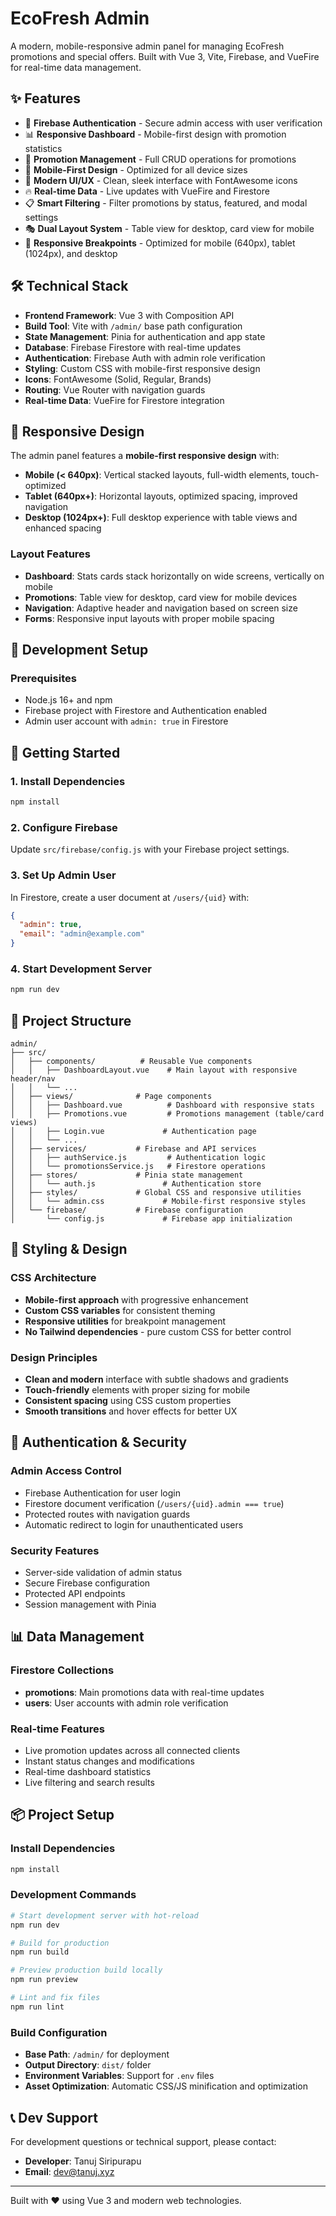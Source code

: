 # EcoFresh Admin

A modern, mobile-responsive admin panel for managing EcoFresh promotions and special offers. Built with Vue 3, Vite, Firebase, and VueFire for real-time data management.

## ✨ Features

- 🔐 **Firebase Authentication** - Secure admin access with user verification
- 📊 **Responsive Dashboard** - Mobile-first design with promotion statistics
- 🎯 **Promotion Management** - Full CRUD operations for promotions
- 📱 **Mobile-First Design** - Optimized for all device sizes
- 🎨 **Modern UI/UX** - Clean, sleek interface with FontAwesome icons
- 🔥 **Real-time Data** - Live updates with VueFire and Firestore
- 📋 **Smart Filtering** - Filter promotions by status, featured, and modal settings
- 🎭 **Dual Layout System** - Table view for desktop, card view for mobile
- 🌈 **Responsive Breakpoints** - Optimized for mobile (640px), tablet (1024px), and desktop

## 🛠️ Technical Stack

- **Frontend Framework**: Vue 3 with Composition API
- **Build Tool**: Vite with `/admin/` base path configuration
- **State Management**: Pinia for authentication and app state
- **Database**: Firebase Firestore with real-time updates
- **Authentication**: Firebase Auth with admin role verification
- **Styling**: Custom CSS with mobile-first responsive design
- **Icons**: FontAwesome (Solid, Regular, Brands)
- **Routing**: Vue Router with navigation guards
- **Real-time Data**: VueFire for Firestore integration

## 📱 Responsive Design

The admin panel features a **mobile-first responsive design** with:

- **Mobile (< 640px)**: Vertical stacked layouts, full-width elements, touch-optimized
- **Tablet (640px+)**: Horizontal layouts, optimized spacing, improved navigation
- **Desktop (1024px+)**: Full desktop experience with table views and enhanced spacing

### Layout Features

- **Dashboard**: Stats cards stack horizontally on wide screens, vertically on mobile
- **Promotions**: Table view for desktop, card view for mobile devices
- **Navigation**: Adaptive header and navigation based on screen size
- **Forms**: Responsive input layouts with proper mobile spacing

## 🔧 Development Setup

### Prerequisites

- Node.js 16+ and npm
- Firebase project with Firestore and Authentication enabled
- Admin user account with `admin: true` in Firestore

## 🚀 Getting Started

### 1. Install Dependencies

```sh
npm install
```

### 2. Configure Firebase

Update `src/firebase/config.js` with your Firebase project settings.

### 3. Set Up Admin User

In Firestore, create a user document at `/users/{uid}` with:

```json
{
  "admin": true,
  "email": "admin@example.com"
}
```

### 4. Start Development Server

```sh
npm run dev
```

## 📁 Project Structure

```
admin/
├── src/
│   ├── components/          # Reusable Vue components
│   │   ├── DashboardLayout.vue    # Main layout with responsive header/nav
│   │   └── ...
│   ├── views/              # Page components
│   │   ├── Dashboard.vue          # Dashboard with responsive stats
│   │   ├── Promotions.vue         # Promotions management (table/card views)
│   │   ├── Login.vue             # Authentication page
│   │   └── ...
│   ├── services/           # Firebase and API services
│   │   ├── authService.js         # Authentication logic
│   │   └── promotionsService.js   # Firestore operations
│   ├── stores/             # Pinia state management
│   │   └── auth.js               # Authentication store
│   ├── styles/             # Global CSS and responsive utilities
│   │   └── admin.css             # Mobile-first responsive styles
│   └── firebase/           # Firebase configuration
│       └── config.js             # Firebase app initialization
```

## 🎨 Styling & Design

### CSS Architecture

- **Mobile-first approach** with progressive enhancement
- **Custom CSS variables** for consistent theming
- **Responsive utilities** for breakpoint management
- **No Tailwind dependencies** - pure custom CSS for better control

### Design Principles

- **Clean and modern** interface with subtle shadows and gradients
- **Touch-friendly** elements with proper sizing for mobile
- **Consistent spacing** using CSS custom properties
- **Smooth transitions** and hover effects for better UX

## 🔐 Authentication & Security

### Admin Access Control

- Firebase Authentication for user login
- Firestore document verification (`/users/{uid}.admin === true`)
- Protected routes with navigation guards
- Automatic redirect to login for unauthenticated users

### Security Features

- Server-side validation of admin status
- Secure Firebase configuration
- Protected API endpoints
- Session management with Pinia

## 📊 Data Management

### Firestore Collections

- **promotions**: Main promotions data with real-time updates
- **users**: User accounts with admin role verification

### Real-time Features

- Live promotion updates across all connected clients
- Instant status changes and modifications
- Real-time dashboard statistics
- Live filtering and search results

## 📦 Project Setup

### Install Dependencies

```sh
npm install
```

### Development Commands

```sh
# Start development server with hot-reload
npm run dev

# Build for production
npm run build

# Preview production build locally
npm run preview

# Lint and fix files
npm run lint
```

### Build Configuration

- **Base Path**: `/admin/` for deployment
- **Output Directory**: `dist/` folder
- **Environment Variables**: Support for `.env` files
- **Asset Optimization**: Automatic CSS/JS minification and optimization

## 📞 Dev Support

For development questions or technical support, please contact:

- **Developer**: Tanuj Siripurapu
- **Email**: dev@tanuj.xyz

---

Built with ❤️ using Vue 3 and modern web technologies.

